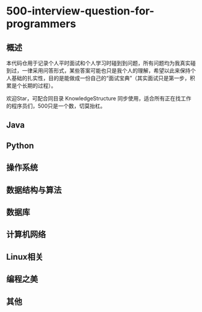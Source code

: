 # 500-interview-question-for-programmers

## 概述

本代码仓用于记录个人平时面试和个人学习时碰到到问题，所有问题均为我真实碰到过，一律采用问答形式，某些答案可能也只是我个人的理解，希望以此来保持个人基础的扎实性，目的是能做成一份自己的“面试宝典”（其实面试只是第一步，积累是个长期的过程）。

欢迎Star，可配合同目录 KnowledgeStructure 同步使用，适合所有正在找工作的程序员们，500只是一个数，切莫抬杠。

## Java

 	 	

## Python



## 操作系统



## 数据结构与算法



## 数据库



## 计算机网络



## Linux相关



## 编程之美



## 其他
